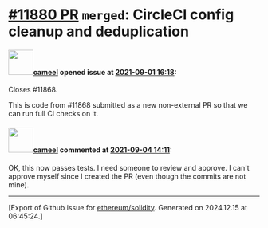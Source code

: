 # [\#11880 PR](https://github.com/ethereum/solidity/pull/11880) `merged`: CircleCI config cleanup and deduplication

#### <img src="https://avatars.githubusercontent.com/u/137030?v=4" width="50">[cameel](https://github.com/cameel) opened issue at [2021-09-01 16:18](https://github.com/ethereum/solidity/pull/11880):

Closes #11868.

This is code from #11868 submitted as a new non-external PR so that we can run full CI checks on it.

#### <img src="https://avatars.githubusercontent.com/u/137030?v=4" width="50">[cameel](https://github.com/cameel) commented at [2021-09-04 14:11](https://github.com/ethereum/solidity/pull/11880#issuecomment-912981012):

OK, this now passes tests. I need someone to review and approve. I can't approve myself since I created the PR (even though the commits are not mine).


-------------------------------------------------------------------------------



[Export of Github issue for [ethereum/solidity](https://github.com/ethereum/solidity). Generated on 2024.12.15 at 06:45:24.]
